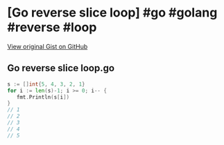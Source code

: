 # [Go reverse slice loop] #go #golang #reverse #loop

[View original Gist on GitHub](https://gist.github.com/Integralist/525f7cf4683e67fc90f1e2b7a917cbfe)

## Go reverse slice loop.go

```go
s := []int{5, 4, 3, 2, 1}
for i := len(s)-1; i >= 0; i-- {
   fmt.Println(s[i])
}
// 1
// 2
// 3
// 4
// 5
```

